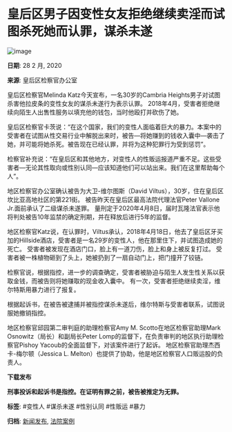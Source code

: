 # 皇后区男子因变性女友拒绝继续卖淫而试图杀死她而认罪，谋杀未遂

![image](https://queensda.org/wp-content/plugins/bb-plugin/img/pixel.png)

**日期**: 28 2 月, 2020

**来源**: 皇后区检察官办公室

皇后区检察官Melinda Katz今天宣布，一名30岁的Cambria Heights男子对试图杀害他拉皮条的变性女友的谋杀未遂行为表示认罪。 2018年4月，受害者拒绝继续向陌生人出售性服务以填充他的钱包，当时他殴打并砍伤了她。

皇后区检察官卡茨说：“在这个国家，我们的变性人面临着巨大的暴力。本案中的受害者在试图从性交易行业中解脱出来时，被告—将她赚到的钱收入囊中—袭击了她，并可能将她杀死。被告现在已经认罪，并将为这种犯罪行为受到惩罚”。

检察官补充说：“在皇后区和其他地方，对变性人的性贩运报道严重不足。这些受害者—无论其性取向或性别认同—应该知道他们可以站出来。我们在这里帮助每个人”。

地区检察官办公室确认被告为大卫-维尔图斯（David Viltus），30岁，住在皇后区坎比亚高地社区的第221街。 被告昨天在皇后区最高法院代理法官Peter Vallone Jr.面前承认了二级谋杀未遂罪。 量刑定于2020年4月8日，届时瓦隆法官表示他将判处被告10年监禁的确定刑期，并在释放后进行5年的监督。

地区检察官Katz说，在认罪时，Viltus承认，2018年4月18日，他去了皇后区牙买加的Hillside酒店，受害者是一名29岁的变性人，他在那里住下，并试图造成她的死亡。 受害者被发现在酒店门口，脸上有一道刀伤，脸上和身上被反复打过。 受害者被一株植物砸到了头上，她被扔到了一扇自动门上，把门撞开了铰链。

检察官说，根据指控，进一步的调查确定，受害者被胁迫与陌生人发生性关系以获取金钱，而被告则将她赚取的现金收入囊中。 有一次，受害者拒绝继续卖淫，维尔特斯用暴力进行了报复。

根据起诉书，在被告被逮捕并被指控谋杀未遂后，维尔特斯与受害者联系，试图说服她撤销指控。

地区检察官邱园第二审判庭的助理检察官Amy M. Scotto在地区检察官助理Mark Osnowitz（局长）和副局长Peter Lomp的监督下，在负责审判的地区执行助理检察官Pishoy Yacoub的全面监督下，对该案件进行了起诉。 地区检察官助理杰西卡-梅尔顿（Jessica L. Melton）也提供了协助，他是地区检察官人口贩运股的负责人。

**下载发布**

**刑事投诉和起诉书是指控。在证明有罪之前，被告被推定为无罪。**

**标签**: #变性人 #谋杀未遂 #性别认同 #性贩运 #暴力

**归档**: [新闻发布](https://queensda.org/category/%e6%96%b0%e9%97%bb%e5%8f%91%e5%b8%83/?lang=zh-hans), [法院案例](https://queensda.org/category/%e6%96%b0%e9%97%bb%e5%8f%91%e5%b8%83/%e6%b3%95%e9%99%a2%e6%a1%88%e4%be%8b/?lang=zh-hans)